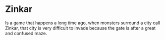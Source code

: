 # Zinkar
Is a game that happens a long time ago, when monsters surround a city call Zinkar, that city is very difficult to invade because the gate is after a great and confused maze.
